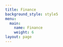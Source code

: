 ```yaml
---
title: Finance
background_style: style5
menu:
  main:
    name: Finance
    weight: 6
layout: page
---
```


